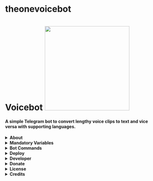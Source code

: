 # theonevoicebot
<h1 align="left">
    <a target="_blank">
        Voicebot
        <img src="https://telegra.ph/file/a171e7b883533f40bb083.gif" width="275">
    </a>
</h1>

#### A simple Telegram bot to convert lengthy voice clips to text and vice versa with supporting languages.

<details>
    <summary><b>About</b></summary>
        <p align="left">
            🔰 Voicebot is a simple Telegram bot to convert lengthy voice clips to text and vice versa with supporting
            languages. Send a voice clip to the bot and it will convert it to text even if it is too long. You can also
            send pre-recorded voice to the bot and it will convert it to text.<br><br>
            🔰 Voicebot can also convert text to voice clips. Send text to the bot and it will convert it to the voice
            clip. (Please find the supporting languages in the bot itself)
    <br>
</details>
<details>
  <summary><b>Mandatory Variables</b></summary>
    <p align="left">

    API_HASH    -   Your API Hash from my.telegram.org
    APP_ID      -   Your APP ID from my.telegram.org
    BOT_TOKEN   -   Your bot token from @BotFather
    LOG_CHAT    -   the chat id where you want to send the logs - starting with -100
</>
</details>
<details>
  <summary><b>Bot Commands</b></summary>
    <p align="left">
    
    start - Start the bot
    help - Show this help message
    lang - Change the language
    
</>
</details>
<details>
    <summary><b>Deploy</b></summary>
    <p align="left"></p>
        <b><u>Deploy in VPS:</u></b>
        <ul>
            <li><strong>Open a Linux Terminal and Run the below commands ( Stage: 1 )</strong></li>
            <li><code>git clone https://github.com/m4mallu/voicebot</code></li>
            <li><code>cd voicebot</code></li>
            <li>Create a <code>config.py</code> with the Mandatory variables (Refer sample_config.py) and save it in the bot directory.</li>
            <li><strong>Run the below commands in the same terminal ( Stage: 2 )</strong></li>
            <li><code>virtualenv -p python3 venv</code></li>
            <li><code>. ./venv/bin/activate</code></li>
            <li><code>pip3 install -r requirements.txt</code></li>
            <li><code>python3 bot.py</code></li>
        </ul>
        <b><u>Deploy in Heroku</u></b>
        <ul>
            <li><strong>Click the below button to deploy the bot in Heroku</strong></li>
            <a href="https://heroku.com/deploy?template=https://github.com/m4mallu/voicebot">
            <img height="30px" src="https://img.shields.io/badge/Deploy%20To%20Heroku-blueviolet?style=for-the-badge&logo=heroku">
        </a>
        </ul>
</details>
<details>
  <summary><b>Developer</b></summary>
    <p align="left">
        <img alt="GPL3" src ="https://c.tenor.com/10Zdx_RXqgcAAAAC/programming-crazy.gif" width="260px" style="max-width:100%;"/><br>
            <a href="https://t.me/space4renjith"><img src="https://img.shields.io/badge/Renjith-Mangal-orange" height="24">
        </a>&nbsp;
            <a href="https://t.me/rmprojects"><img src="https://img.shields.io/badge/Updates-Channel-orange" height="24">
        </a>
</p>
</details>
<details>
    <summary><b>Donate</b></summary>
    <p align="left"><br>
    <b>Buy me a cup of coffee for the works !</b><br>
    <img src="https://telegra.ph/file/b926b7e8ea84826d81d8a.png" width="260px" style="max-width:100%;"/><br><br>
      <a href="https://www.paypal.me/space4renjith" target="_blank">
        <img src="https://img.shields.io/badge/Donate-Me-blueviolet?style=for-the-badge&logo=paypal">
    </a>
</p>
</details>
<details>
  <summary><b>License</b></summary>
    <p align="left">
    <a href="https://choosealicense.com/licenses/gpl-3.0/">
        <img src="https://img.shields.io/badge/License-GPLv3-blueviolet?style=for-the-badge&logo=gplv3">
    </a>
</p>
</details>
<details>
  <summary><b>Credits</b></summary>
    <p align="left">
      <a href="https://github.com/pyrogram/pyrogram">
        <img src="https://img.shields.io/badge/PYROGRAM-FRAMEWORK-orange" height="32.8">
    </a>&nbsp;&nbsp;&nbsp;&nbsp;&nbsp;&nbsp;&nbsp;&nbsp;
    <a href="https://pypi.org/project/pydub/">
        <img src="https://img.shields.io/badge/Pydub-Library-orange" height="32.8">
    </a><br>
    <a href="https://pypi.org/project/SpeechRecognition/">
        <img src="https://img.shields.io/badge/Speech-Recognition-orange" height="32.8">
    </a>&nbsp;&nbsp;
    <a href="https://pypi.org/project/gTTS/">
        <img src="https://img.shields.io/badge/Google-Text%20to%20Speech-orange" height="32.8">
    </a>
</p>
</details>
